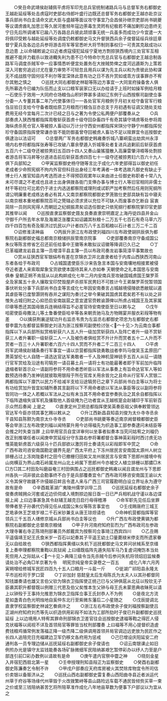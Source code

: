 <!-- { "loadSidebar": true } -->
　　○癸丑命武靖侯赵辅佩平虏将军印充总兵官统制诸路兵马与总督军务右都御史王越赴延绥等处击虏寇时吏部右侍郎叶盛行边既还总督军务右都御史王越亦赴京议事兵部尚书白圭请命文武大臣与盛越等面议攻守事宜乃会昌侯孙继宗吏部尚书姚夔等议谓虏酋癿加思兰等久居河套频年寇边荼毒生灵罔有纪极若不痛加剿殄边患终无宁日先后所调诸军已踰八万各路总兵彼此颉颃事无统一兵虽多而成功少今宜遣一大将佩印受敕与越赴延绥等处调度仍敕都御史马文升督狭西兵余子俊督延绥兵徐廷章督宁夏兵及各边总兵参将游击将军等官悉听大将节制则事权归一可责其克敌成功以息边患  上以命辅敕谕之曰近者虏寇侵犯延绥宁夏地方剽掠狭西境内三处官军互相推避不能并力截杀以致进輙失利为患不已今特命尔充总兵官与右都御史王越总制各路军马调度杀贼军中一应事情悉听便宜处置务在大挫贼势俾之度河远遁斯为上策若深入河套穷追远讨尤在量力审势不可轻忽且用兵以谋为先主兵以和为贵彼此协和谋无不成战胜守固何往不利尔等宜深体此意有功之日不吝升赏如或乖方误事罪亦不宥尔其勉之慎之
　　○巡抚大同右都御史林聪等陈边方事宜一大同宣府操备舍人俱先所募选今已编为队伍而止支以口粮军装家口无以办给请于上班时如操军例给月粮一石使乐于效用一大同府仓场粮刍山积奸弊甚多请如辽东例于山西按察司副使佥事分委一人专董其事二年乃代使事体归一一各处官军月粮例于月初关给守备官军行粮刍豆验日支给今守备者既给原卫月粮而行粮刍豆亦总支于月初遇有征调又随处支给费用无经今宜每月二次计已经之日与之著为令使公私两便户部覆奏从之
　　○兵部奏虏入狭西惟都指挥周敬斩获首虏十级夺回杂畜四千有奇其镇守靖虏等处参将周海纵虏杀死仓官人等被掠人畜动以万计分守西安州都指挥宋琪分守静宁州都指挥倪珍守备固原指挥使常谦亦皆不能防御虽曾夺回被虏人畜功不足以赎罪宜令巡按御史俱逮治以法诏可
　　○总督两广军务右都御史韩雍奏忻城八寨峒蛮出劫宾州永淳境内右参将都指挥张寿等已攻破八寨余孽遁入忻城等处者复进兵追剿前后斩获首虏五百六十二级夺还被掠男妇五百四十四人又奏山巢猺獞散入高廉雷肇浔梧等处剽掠者游击将军冯昇等分道进击前后斩获首虏四百七十一级夺还被掠男妇六百六十九人俱下兵部知之
　　○甲寅监察御史杨守随等言比于成化六年吏部得旨以御史初任老成者少命照宪纲不拘内外官但科目出身经三年考满者一体考选故凡御史有缺止于博士行人推官知县内考选而进士不得预窃观累年以来由进士任御史称职者十常八九未可尽谓之不老成也且进士出身俱拨各衙门支俸办事与博士行人等旧官相同非儒士材干等初仕可比若仍于进士内选送都察院或理刑或试职严加考察然后任用则宪纲所谓公明廉重老成练达者必有其人又南京都察院都御史罗箎致仕吏部具缺有旨中寝夫以南京根本重地都察院百司之筦辖必须求贤以充位不可缺人而废事亦乞断自  宸衷简除一员则风宪得人而朝廷之纪纲振肃矣诏选任御史只依宪纲行都察院掌印官吏部其推举以闻
　　○巡按直隶监察御史聂友良奏直隶崇明嘉定上海丹徒四县并金山守御千户所去年水旱及海潮泛涨覆实如诏蠲其秋粮十二万五千七百石有奇马草六万四千四百包有奇及赈济过饥民以户计者四万八千五百稻粮以石计者三万二千二百
　　○诏修淮渎神庙
　　○丙辰升浙江左布政使刘福四川左布政使胡拱辰俱为都察院右副都御史福总都南京粮储拱辰管南京院事
　　○吏部覆奏南京守备成国公朱仪等陈言修省乞召还前任给事中王徽等未敢拟议诏徽等降调已久已之
　　○丁巳革福建龙岩县主簿一员增漳平县主簿一员以布政司奏龙岩事简漳平事繁故也
　　○赏从征狭西官军银绢布有差在京锦衣卫并北直隶者给于内库山西狭西河南山东者各给于布政司
　　○占城国遣使臣乐沙来告急言本国与安南壤地相接累被侵夺近者遣人来索取犀象宝货欲使本国待其来人亦如奉  天朝使命之礼本国思与安南俱奉  皇朝正朔不肯屈从以此构衅成化七年二月内安南兵至攻破国城虏国王槃罗茶全及家属五十余人攘取宝印焚毁屋庐杀掠军民男妇不可胜计今王弟槃罗茶悦暂领国事伏听处分事下兵部尚书白圭等言成化七年因安南奏言占城越境侵陵欲悉敝赋以遏其虐臣等已度黎灏阴有吞并之谋阳为奏讨之举今果破其国虏其君矣若不有以处之非惟失占城归附之心抑恐启安南跋扈之意宜遣官赍敕谕灏俾以所虏占城国王及其家属印章等悉还其国毋致兵连祸结得旨不必差官待安南使臣至日以敕与之
　　○戊午哈密使臣毋撒法儿等土鲁番使臣哈辛等各来朝贡驰马及方物赐宴并服衣彩叚等物有差
　　○以擒获荆襄逆赋功升右监丞韦贵为左监丞右都御史项忠为左都御史右都督李震为左都督监察御史刘洁为浙江按察司副使检讨张＜宀十见＞为云南佥事都指挥以下从兵部所拟赏格斩获六人五人升一级加赏斩获四人及阵亡者升一级不赏斩获三人者升署职一级斩获二人一人及被伤者俱给赏不升计升而赏者五十二人升而不赏者一百三十人升署职者六百六十四人赏而不升者二千二百三十四人
　　○平虏将军武靖侯赵辅条奏行军事宜一请以京营都指挥骁勇敢战者李玙马俊吴玉孟原田广萧英邹伦七人自随一请选达官达军勇敢者一千人及神机营神铳手五百人从征一请随行官军赏给及沿途有司犒劳一请召募土兵一请将士有功能最著者即于军前加升临阵退缩者斩首示众一请副将参将不用命者悉听臣以军法从事奏上有旨命达官军人等如数预选待奏乃发神铳就彼取用银叚于所在官库关用余皆允之且命从行官军人赏银二两都指挥以下廪饩以民力不给减半支给沿途犒劳已之章下兵部尚书白圭等以为将士有功给赏加升皆宜如辅所奏其言副将以下不用命者欲以军法从事臣等议以副将参将皆同功一体之人若概以军法从之似有未当其不用命者宜参奏执治之其余自都指挥以下临阵退缩失误军机及攘取他人首级掩为己功者宜从王越核寔会赵辅印于军前斩百示众然后奏闻  上是之
　　○直隶定州卫把总都指挥使吴英奏臣祖父俱奉敕管领达官达军今臣亦领其事乞赐以敕从之
　　○升江西新昌县知县刘俊为太仆寺寺丞余干县知县陈颢为南京太仆寺寺丞
　　○吏部尚书姚夔等奏近南京阙督粮都御史臣等会举浙江左布政使刘福以闻特蒙升用今访得福先为织造事工部参奏逮问未结臣等会推之时失查当罪  上曰举用官员自宜详审何以坐事者拟奏本当究问姑宥之刘福仍改正别推堪任者以闻庚申赏延绥分守东路右参将署都督佥事神英彩叚时西讨虏无功惟英能斩虏首六级获马十匹兵部欲以激厉将士奏请先以彩叚即军中赏之
　　○命广西布政司咨安南国勘定疆界先是广西太平府上下冻州居民言安南国太源州人树立排栅占过上冻岗陇委村之田今已撤栅归田矣又龙州居民言与安南下思郎州接境中有山岗横亘为界山南石岭属龙州山北土岭属下思郎州今亦被交人植立排栅以那擃□木□方□其二村田及叫磨益奄三村田俱围占之巡抚都御史韩雍以闻且谓龙州与下思郎州各执一词非彼此会勘事终不白于是兵部覆奏宜令广西布政司移咨安南国王谕以大义令其保守故疆不许侵越召衅且令遣人来与广西三司官履勘明白设立界址永为遵守故有是命
　　○辛酉裁革湖广夷陵州儒学训导二员
　　○巡抚延绥右都御史余子俊奏虏贼拥众河套或近边侦伺或入境剽掠边报日亟一日已严兵相机战守谨以各边谍报上闻  上曰边事甚急其令赵辅王越克日启行毋得稽滞
　　○命军职先见任后坐罪带俸者至子孙袭代仍得见任从成国公朱仪等陈言事宜也
　　○壬戌赐唐府三城王芝垝承休王芝埌岁禄二千石米钞兼支从唐王琼炟请也
　　○命神机营都指挥等官领兵三千五百人缮修京城从兵部尚书白圭等议也
　　○升广西左布政使黄镐为都察院右副都御史总督南京粮储
　　○甲子升河南府知府彭烈为广西布政司左参政大理寺署右寺正陈琦刑部署员外郎戴宾为按察司佥事琦江西宾四川
　　○乙丑赐平遥僖靖王妃王氏食米岁一百石以妃奏其子平遥王幼土□量薨禄米停支而所遗家眷无以自给故也
　　○狭西都指挥黄缙以失机下巡抚都御史马文昇问状械系至京缙复上奏申理都察院重鞫以具狱闻  上曰缙既临阵先遁失陷军马乃复虗词掩饬本当处死但用人之际姑从＜宀十见＞典降三级令当先杀贼今后参问失机将领炤旧监候奏请处治不必角□羊京著为令
　明宪宗纯皇帝实录卷之一百五
　　成化八年六月丙寅朔增给修城军民匠四百九十五人口粮月一斗盐一斤
　　○徙湖广祁阳县永隆太平市巡检司于罗口营
　　○丁卯加封  慈懿皇太后生母陈氏为太夫人以其孙都督同知钱雄奏请也雄又言伯父钦为锦衣卫指挥使正统己巳与父钟俱扈从北征以殁钦无子臣袭其职升都督既以例赠三代恩及伯父矣惟本生父钟与母王氏未蒙恩典收昧死以请  上以钟殁于王事持允推恩为锦衣卫指挥佥事王氏封恭人不为例
　　○是夜北方流星如盏青白色光明烛地自奚仲东北行至紫微东藩后二小星随之
　　○戊辰提调北直隶学校监察御史林诚乞餋病许之
　　○浙江左右布政使余子俊刘福按察副使吕正湖州府知府刘杰等先以织造供用彩叚不如法为工部所劾时子俊已升副都御史巡抚延绥  上以边境用人特宥其罪命刑部锦衣卫差官往会巡按御史逮福等鞫之得匠人侵克状福等以阅视不详及首领局官等罪皆当杖刑部覆奏  上曰福等不用心提督织造虗费钱粮鸡循常例发落福正降一级杰降二级俱调用首领并局官调边远吏放为民匠作之长四人追陪完日充福建边卫军仍移文各府用为惩戒
　　○己巳增设庆阳延安二府通判各一员专理边储从巡抚延绥右副都御史余子俊请也
　　○诏云南银课止如旧例煎办光是镇守太监钱能奏各场矿脉微细军民陪纳甚艰乞暂停彩办以纾人力至是户部连引前□彩办数例以请故有是命
　　○庚午遣内官祭中霤之神
　　○晓刻金星入井宿犯西扇北第一星
　　○壬申授理刑知县叚正为监察御史
　　○癸酉右副都御史陈濂奏乞令制不许
　　○甲戌户部奏应天府库房被火其焚除库物宜令所司估价卖银以备赈济从之
　　○巡抚山西右副都御史雷复奏山西阳曲寺县近者派运代州草于府谷等场缘代州草毁于火改拨繁峙等县山路险远车载不通民皆倾赀买草一束之价或至三钱陪纳甚苦乞将所陪草准作成化八年地亩草数为便事下户部议以为宜从之
